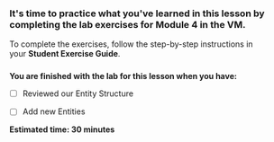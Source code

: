 ### It's time to practice what you've learned in this lesson by completing the lab exercises for Module 4 in the VM. 

To complete the exercises, follow the step-by-step instructions in your **Student Exercise Guide**.


### 

**You are finished with the lab for this lesson when you have:** 
- [ ] Reviewed our Entity Structure
    
- [ ] Add new Entities
    

**Estimated time: 30 minutes**



